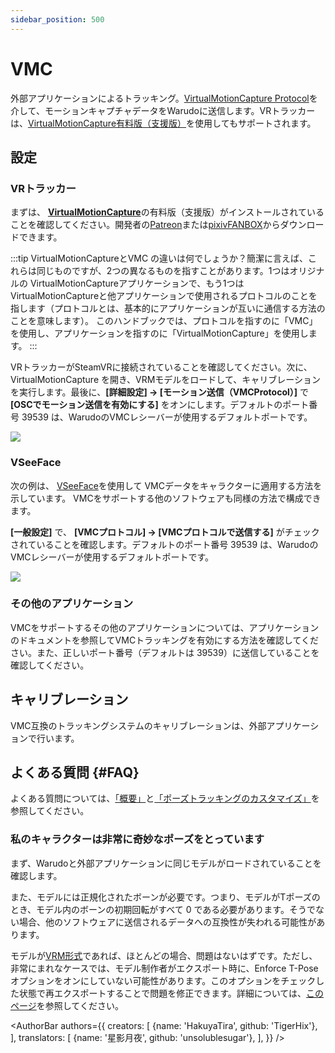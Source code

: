 ```yaml
---
sidebar_position: 500
---
```


# VMC

外部アプリケーションによるトラッキング。[VirtualMotionCapture Protocol](https://protocol.vmc.info/)を介して、モーションキャプチャデータをWarudoに送信します。VRトラッカーは、[VirtualMotionCapture有料版（支援版）](https://www.patreon.com/sh_akira)を使用してもサポートされます。

## 設定

### VRトラッカー

まずは、 [**VirtualMotionCapture**](https://vmc.info/)の有料版（支援版）がインストールされていることを確認してください。開発者の[Patreon](https://www.patreon.com/sh_akira)または[pixivFANBOX](https://akira.fanbox.cc/)からダウンロードできます。

:::tip
VirtualMotionCaptureとVMC の違いは何でしょうか？簡潔に言えば、これらは同じものですが、2つの異なるものを指すことがあります。1つはオリジナルの VirtualMotionCaptureアプリケーションで、もう1つはVirtualMotionCaptureと他アプリケーションで使用されるプロトコルのことを指します（プロトコルとは、基本的にアプリケーションが互いに通信する方法のことを意味します）。 このハンドブックでは、プロトコルを指すのに「VMC」を使用し、アプリケーションを指すのに「VirtualMotionCapture」を使用します。
:::

VRトラッカーがSteamVRに接続されていることを確認してください。次に、VirtualMotionCapture を開き、VRMモデルをロードして、キャリブレーションを実行します。最後に、**[詳細設定] → [モーション送信（VMCProtocol）]** で **[OSCでモーション送信を有効にする]** をオンにします。デフォルトのポート番号 39539 は、WarudoのVMCレシーバーが使用するデフォルトポートです。

![](/doc-img/jp-vmc-1.png)

### VSeeFace

次の例は、 [VSeeFace](https://www.vseeface.icu/)を使用して VMCデータをキャラクターに適用する方法を示しています。 VMCをサポートする他のソフトウェアも同様の方法で構成できます。

**[一般設定]** で、 **[VMCプロトコル] → [VMCプロトコルで送信する]** がチェックされていることを確認します。デフォルトのポート番号 39539 は、WarudoのVMCレシーバーが使用するデフォルトポートです。

![](/doc-img/jp-vmc-2.png)

### その他のアプリケーション

VMCをサポートするその他のアプリケーションについては、アプリケーションのドキュメントを参照してVMCトラッキングを有効にする方法を確認してください。また、正しいポート番号（デフォルトは 39539）に送信していることを確認してください。

## キャリブレーション

VMC互換のトラッキングシステムのキャリブレーションは、外部アプリケーションで行います。

## よくある質問 {#FAQ}

よくある質問については、[「概要」](overview#FAQ)と[「ポーズトラッキングのカスタマイズ」](body-tracking#FAQ)を参照してください。

### 私のキャラクターは非常に奇妙なポーズをとっています

まず、Warudoと外部アプリケーションに同じモデルがロードされていることを確認します。

また、モデルには正規化されたボーンが必要です。つまり、モデルがTポーズのとき、モデル内のボーンの初期回転がすべて 0 である必要があります。そうでない場合、他のソフトウェアに送信されるデータへの互換性が失われる可能性があります。

モデルが[VRM形式](https://vrm.dev/)であれば、ほとんどの場合、問題はないはずです。ただし、非常にまれなケースでは、モデル制作者がエクスポート時に、Enforce T-Poseオプションをオンにしていない可能性があります。このオプションをチェックした状態で再エクスポートすることで問題を修正できます。詳細については、[このページ](../modding/character-mod#normalize-bones)を参照してください。

<AuthorBar authors={{
  creators: [
    {name: 'HakuyaTira', github: 'TigerHix'},
  ],
  translators: [
    {name: '星影月夜', github: 'unsolublesugar'},
  ],
}} />
